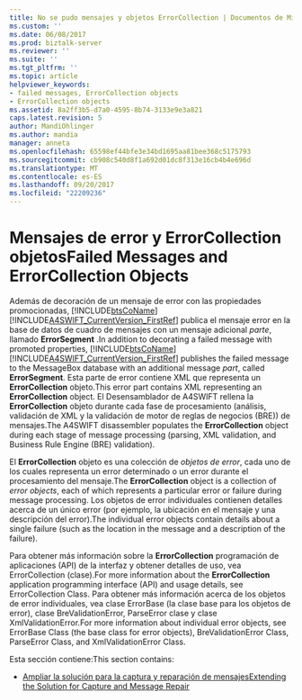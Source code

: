 ```yaml
---
title: No se pudo mensajes y objetos ErrorCollection | Documentos de Microsoft
ms.custom: ''
ms.date: 06/08/2017
ms.prod: biztalk-server
ms.reviewer: ''
ms.suite: ''
ms.tgt_pltfrm: ''
ms.topic: article
helpviewer_keywords:
- failed messages, ErrorCollection objects
- ErrorCollection objects
ms.assetid: 8a2ff3b5-d7a0-4595-8b74-3133e9e3a821
caps.latest.revision: 5
author: MandiOhlinger
ms.author: mandia
manager: anneta
ms.openlocfilehash: 65598ef44bfe3e34bd1695aa81bee368c5175793
ms.sourcegitcommit: cb908c540d8f1a692d01dc8f313e16cb4b4e696d
ms.translationtype: MT
ms.contentlocale: es-ES
ms.lasthandoff: 09/20/2017
ms.locfileid: "22209236"
---
```

# <a name="failed-messages-and-errorcollection-objects"></a><span data-ttu-id="5f1f3-102">Mensajes de error y ErrorCollection objetos</span><span class="sxs-lookup"><span data-stu-id="5f1f3-102">Failed Messages and ErrorCollection Objects</span></span>
<span data-ttu-id="5f1f3-103">Además de decoración de un mensaje de error con las propiedades promocionadas, [!INCLUDE[btsCoName](../../includes/btsconame-md.md)] [!INCLUDE[A4SWIFT_CurrentVersion_FirstRef](../../includes/a4swift-currentversion-firstref-md.md)] publica el mensaje error en la base de datos de cuadro de mensajes con un mensaje adicional *parte*, llamado **ErrorSegment** .</span><span class="sxs-lookup"><span data-stu-id="5f1f3-103">In addition to decorating a failed message with promoted properties, [!INCLUDE[btsCoName](../../includes/btsconame-md.md)][!INCLUDE[A4SWIFT_CurrentVersion_FirstRef](../../includes/a4swift-currentversion-firstref-md.md)] publishes the failed message to the MessageBox database with an additional message *part*, called **ErrorSegment**.</span></span> <span data-ttu-id="5f1f3-104">Esta parte de error contiene XML que representa un **ErrorCollection** objeto.</span><span class="sxs-lookup"><span data-stu-id="5f1f3-104">This error part contains XML representing an **ErrorCollection** object.</span></span> <span data-ttu-id="5f1f3-105">El Desensamblador de A4SWIFT rellena la **ErrorCollection** objeto durante cada fase de procesamiento (análisis, validación de XML y la validación de motor de reglas de negocios (BRE)) de mensajes.</span><span class="sxs-lookup"><span data-stu-id="5f1f3-105">The A4SWIFT disassembler populates the **ErrorCollection** object during each stage of message processing (parsing, XML validation, and Business Rule Engine (BRE) validation).</span></span>  
  
 <span data-ttu-id="5f1f3-106">El **ErrorCollection** objeto es una colección de *objetos de error*, cada uno de los cuales representa un error determinado o un error durante el procesamiento del mensaje.</span><span class="sxs-lookup"><span data-stu-id="5f1f3-106">The **ErrorCollection** object is a collection of *error objects*, each of which represents a particular error or failure during message processing.</span></span> <span data-ttu-id="5f1f3-107">Los objetos de error individuales contienen detalles acerca de un único error (por ejemplo, la ubicación en el mensaje y una descripción del error).</span><span class="sxs-lookup"><span data-stu-id="5f1f3-107">The individual error objects contain details about a single failure (such as the location in the message and a description of the failure).</span></span>  
  
 <span data-ttu-id="5f1f3-108">Para obtener más información sobre la **ErrorCollection** programación de aplicaciones (API) de la interfaz y obtener detalles de uso, vea ErrorCollection (clase).</span><span class="sxs-lookup"><span data-stu-id="5f1f3-108">For more information about the **ErrorCollection** application programming interface (API) and usage details, see ErrorCollection Class.</span></span> <span data-ttu-id="5f1f3-109">Para obtener más información acerca de los objetos de error individuales, vea clase ErrorBase (la clase base para los objetos de error), clase BreValidationError, ParseError clase y clase XmlValidationError.</span><span class="sxs-lookup"><span data-stu-id="5f1f3-109">For more information about individual error objects, see ErrorBase Class (the base class for error objects), BreValidationError Class, ParseError Class, and XmlValidationError Class.</span></span>  
  
 <span data-ttu-id="5f1f3-110">Esta sección contiene:</span><span class="sxs-lookup"><span data-stu-id="5f1f3-110">This section contains:</span></span>  
  
-   [<span data-ttu-id="5f1f3-111">Ampliar la solución para la captura y reparación de mensajes</span><span class="sxs-lookup"><span data-stu-id="5f1f3-111">Extending the Solution for Capture and Message Repair</span></span>](../../adapters-and-accelerators/accelerator-swift/extending-the-solution-for-capture-and-message-repair.md)